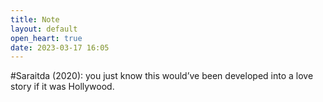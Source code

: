 ```yaml
---
title: Note
layout: default
open_heart: true
date: 2023-03-17 16:05
---
```


#Saraitda (2020): you just know this would’ve been developed into a love story if it was Hollywood.
